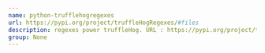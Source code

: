```yaml
---
name: python-trufflehogregexes
url: https://pypi.org/project/truffleHogRegexes/#files
description: regexes power truffleHog. URL : https://pypi.org/project/truffleHogRegexes/#files Groups : None
group: None
---
```


